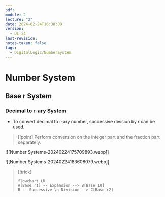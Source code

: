 ```yaml
---
pdf: 
module: 2
lecture: "2"
date: 2024-02-24T16:38:00
version:
  - DL-24
last-revision: 
notes-taken: false
tags:
  - DigitalLogic/NumberSystem
---
```

# Number System


## Base r System


### Decimal to r-ary System

- To convert decimal to r-ary number, successive division by $r$ can be used.

> [!point] Perform conversion on the integer part and the fraction part separately.

![[Number Systems-20240224175709893.webp]]

![[Number Systems-20240224183608079.webp]]

> [!trick] 
> ```mermaid
> flowchart LR
> A[Base r1] -- Expansion --> B[Base 10] 
> B -- Successive \n Division --> C[Base r2]
> ```
>




